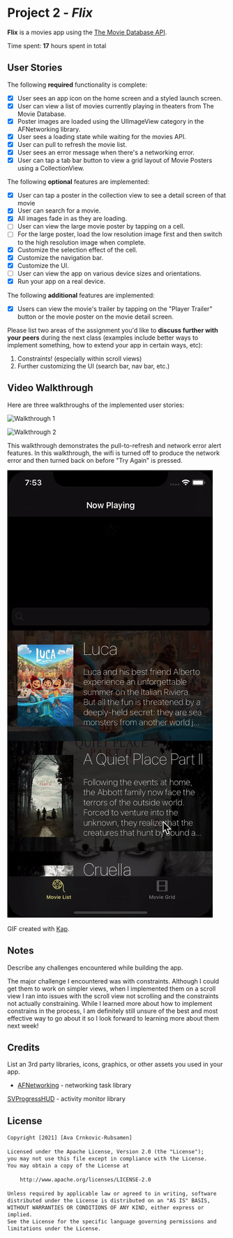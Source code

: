 # Project 2 - *Flix*

**Flix** is a movies app using the [The Movie Database API](http://docs.themoviedb.apiary.io/#).

Time spent: **17** hours spent in total

## User Stories

The following **required** functionality is complete:

- [X] User sees an app icon on the home screen and a styled launch screen.
- [X] User can view a list of movies currently playing in theaters from The Movie Database.
- [X] Poster images are loaded using the UIImageView category in the AFNetworking library.
- [X] User sees a loading state while waiting for the movies API.
- [X] User can pull to refresh the movie list.
- [X] User sees an error message when there's a networking error.
- [X] User can tap a tab bar button to view a grid layout of Movie Posters using a CollectionView.

The following **optional** features are implemented:

- [X] User can tap a poster in the collection view to see a detail screen of that movie
- [X] User can search for a movie.
- [X] All images fade in as they are loading.
- [ ] User can view the large movie poster by tapping on a cell.
- [ ] For the large poster, load the low resolution image first and then switch to the high resolution image when complete.
- [X] Customize the selection effect of the cell.
- [X] Customize the navigation bar.
- [X] Customize the UI.
- [ ] User can view the app on various device sizes and orientations.
- [X] Run your app on a real device.

The following **additional** features are implemented:

- [X] Users can view the movie's trailer by tapping on the "Player Trailer" button or the movie poster on the movie detail screen.

Please list two areas of the assignment you'd like to **discuss further with your peers** during the next class (examples include better ways to implement something, how to extend your app in certain ways, etc):

1. Constraints! (especially within scroll views)
2. Further customizing the UI (search bar, nav bar, etc.)

## Video Walkthrough

Here are three walkthroughs of the implemented user stories:

![Walkthrough 1](https://github.com/ava-cr/FBUFlix/blob/main/gifs/flix1.gif)

![Walkthrough 2](https://github.com/ava-cr/FBUFlix/blob/main/gifs/flix2.gif)

This walkthrough demonstrates the pull-to-refresh and network error alert features. In this walkthrough, the wifi is turned off to produce the network error and then turned back on before "Try Again" is pressed.

![Walkthrough 3](https://github.com/ava-cr/FBUFlix/blob/main/gifs/flix3.gif)

GIF created with [Kap](https://getkap.co/).

## Notes

Describe any challenges encountered while building the app.

The major challenge I encountered was with constraints. Although I could get them to work on simpler views, when I implemented them on a scroll view I ran into issues with the scroll view not scrolling and the constraints not actually constraining. While I learned more about how to implement constrains in the process, I am definitely still unsure of the best and most effective way to go about it so I look forward to learning more about them next week!

## Credits

List an 3rd party libraries, icons, graphics, or other assets you used in your app.

- [AFNetworking](https://github.com/AFNetworking/AFNetworking) - networking task library

[SVProgressHUD](https://github.com/SVProgressHUD/SVProgressHUD) - activity monitor library

## License

    Copyright [2021] [Ava Crnkovic-Rubsamen]

    Licensed under the Apache License, Version 2.0 (the "License");
    you may not use this file except in compliance with the License.
    You may obtain a copy of the License at

        http://www.apache.org/licenses/LICENSE-2.0

    Unless required by applicable law or agreed to in writing, software
    distributed under the License is distributed on an "AS IS" BASIS,
    WITHOUT WARRANTIES OR CONDITIONS OF ANY KIND, either express or implied.
    See the License for the specific language governing permissions and
    limitations under the License.
